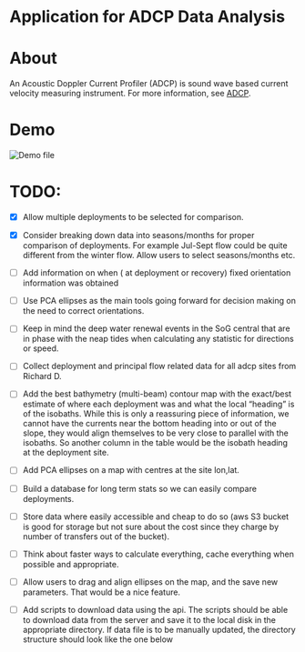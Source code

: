 
Application for ADCP Data Analysis  
=======================================

About
=====
An Acoustic Doppler Current Profiler (ADCP) is sound wave based current velocity measuring instrument. For more information, see [ADCP](https://www.whoi.edu/what-we-do/explore/instruments/instruments-sensors-samplers/acoustic-doppler-current-profiler-adcp/).  

Demo
====

![Demo file](./png/demo.gif)
 
TODO:
=====
- [x]  Allow multiple deployments to be selected for comparison.

- [x]  Consider breaking down data into seasons/months for proper comparison of deployments. For example Jul-Sept 
flow could be quite different from the winter flow. Allow users to select seasons/months etc.

- [ ] Add information on when ( at deployment or recovery) fixed orientation information was obtained

- [ ] Use  PCA ellipses as the main tools going forward for decision making on the need to correct orientations.  

- [ ] Keep in mind the  deep water renewal events in the SoG central that are in phase with the neap tides when 
calculating any statistic for directions or speed. 

- [ ] Collect deployment and principal flow related data for all adcp sites from Richard D. 

- [ ] Add the best bathymetry (multi-beam) contour map with the exact/best estimate of where each deployment was
and what the local “heading” is of the isobaths. While this is only a reassuring piece of information, 
we cannot have the currents near the bottom heading into or out of the slope, they would align themselves to 
be very close to parallel with the isobaths. So another column in the table would be the isobath heading at 
the deployment site. 

- [ ] Add PCA ellipses on a map with centres at the site lon,lat.

- [ ] Build a database for long term stats so we can easily compare deployments.

- [ ] Store data where easily accessible and cheap to do so (aws S3 bucket is good for storage but not sure about the cost since they charge by number of transfers out of the bucket).

- [ ] Think about faster ways to calculate everything, cache everything when possible and appropriate.

- [ ] Allow users to drag and align ellipses on the map, and the save new parameters. That would be a nice feature.

- [ ] Add scripts to download data using the api. The scripts should be able to download data from the server and save it to 
the local disk in the appropriate directory. If data file is to be manually updated, the directory structure should look like the one below 

 
 

 

